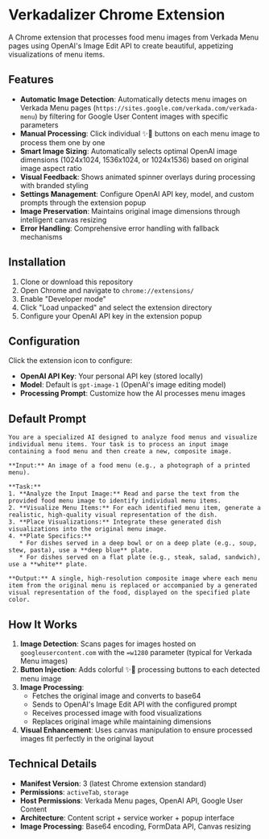 # Verkadalizer Chrome Extension

A Chrome extension that processes food menu images from Verkada Menu pages using OpenAI's Image Edit API to create beautiful, appetizing visualizations of menu items.

## Features

- **Automatic Image Detection**: Automatically detects menu images on Verkada Menu pages (`https://sites.google.com/verkada.com/verkada-menu`) by filtering for Google User Content images with specific parameters
- **Manual Processing**: Click individual ✨🍕 buttons on each menu image to process them one by one
- **Smart Image Sizing**: Automatically selects optimal OpenAI image dimensions (1024x1024, 1536x1024, or 1024x1536) based on original image aspect ratio
- **Visual Feedback**: Shows animated spinner overlays during processing with branded styling
- **Settings Management**: Configure OpenAI API key, model, and custom prompts through the extension popup
- **Image Preservation**: Maintains original image dimensions through intelligent canvas resizing
- **Error Handling**: Comprehensive error handling with fallback mechanisms

## Installation

1. Clone or download this repository
2. Open Chrome and navigate to `chrome://extensions/`
3. Enable "Developer mode"
4. Click "Load unpacked" and select the extension directory
5. Configure your OpenAI API key in the extension popup

## Configuration

Click the extension icon to configure:

- **OpenAI API Key**: Your personal API key (stored locally)
- **Model**: Default is `gpt-image-1` (OpenAI's image editing model)
- **Processing Prompt**: Customize how the AI processes menu images

## Default Prompt

```
You are a specialized AI designed to analyze food menus and visualize individual menu items. Your task is to process an input image containing a food menu and then create a new, composite image.

**Input:** An image of a food menu (e.g., a photograph of a printed menu).

**Task:**
1. **Analyze the Input Image:** Read and parse the text from the provided food menu image to identify individual menu items.
2. **Visualize Menu Items:** For each identified menu item, generate a realistic, high-quality visual representation of the dish.
3. **Place Visualizations:** Integrate these generated dish visualizations into the original menu image.
4. **Plate Specifics:**
   * For dishes served in a deep bowl or on a deep plate (e.g., soup, stew, pasta), use a **deep blue** plate.
   * For dishes served on a flat plate (e.g., steak, salad, sandwich), use a **white** plate.

**Output:** A single, high-resolution composite image where each menu item from the original menu is replaced or accompanied by a generated visual representation of the food, displayed on the specified plate color.
```

## How It Works

1. **Image Detection**: Scans pages for images hosted on `googleusercontent.com` with the `=w1280` parameter (typical for Verkada Menu images)
2. **Button Injection**: Adds colorful ✨🍕 processing buttons to each detected menu image
3. **Image Processing**: 
   - Fetches the original image and converts to base64
   - Sends to OpenAI's Image Edit API with the configured prompt
   - Receives processed image with food visualizations
   - Replaces original image while maintaining dimensions
4. **Visual Enhancement**: Uses canvas manipulation to ensure processed images fit perfectly in the original layout

## Technical Details

- **Manifest Version**: 3 (latest Chrome extension standard)
- **Permissions**: `activeTab`, `storage`
- **Host Permissions**: Verkada Menu pages, OpenAI API, Google User Content
- **Architecture**: Content script + service worker + popup interface
- **Image Processing**: Base64 encoding, FormData API, Canvas resizing
